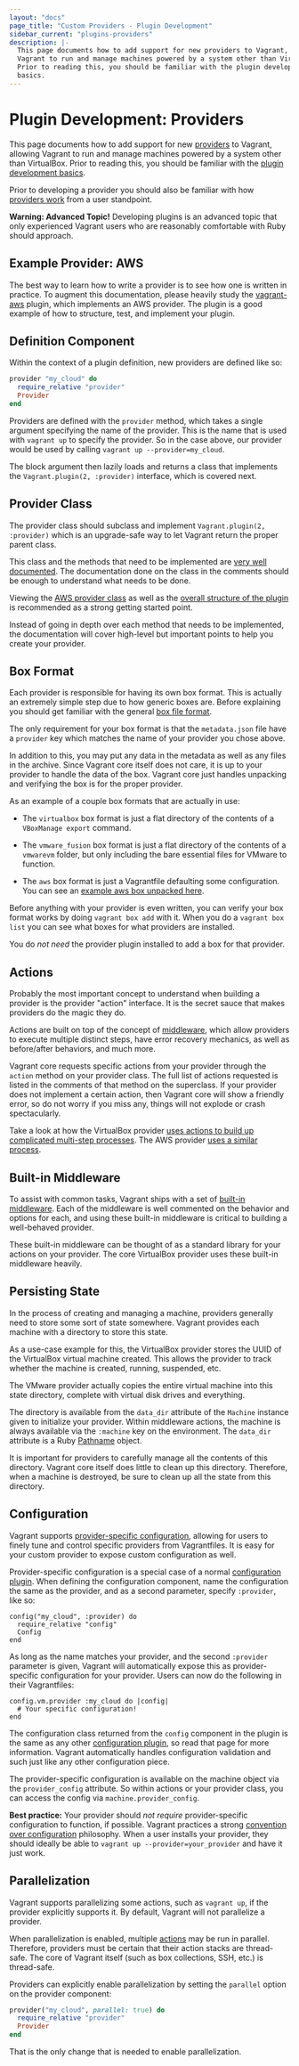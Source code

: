 ```yaml
---
layout: "docs"
page_title: "Custom Providers - Plugin Development"
sidebar_current: "plugins-providers"
description: |-
  This page documents how to add support for new providers to Vagrant, allowing
  Vagrant to run and manage machines powered by a system other than VirtualBox.
  Prior to reading this, you should be familiar with the plugin development
  basics.
---
```


# Plugin Development: Providers

This page documents how to add support for new [providers](/docs/providers/)
to Vagrant, allowing Vagrant to run and manage machines powered by a
system other than VirtualBox. Prior to reading this, you should be familiar
with the [plugin development basics](/docs/plugins/development-basics.html).

Prior to developing a provider you should also be familiar with how
[providers work](/docs/providers/) from
a user standpoint.

<div class="alert alert-warning">
  <strong>Warning: Advanced Topic!</strong> Developing plugins is an
  advanced topic that only experienced Vagrant users who are reasonably
  comfortable with Ruby should approach.
</div>

## Example Provider: AWS

The best way to learn how to write a provider is to see how one is
written in practice. To augment this documentation, please heavily
study the [vagrant-aws](https://github.com/mitchellh/vagrant-aws) plugin,
which implements an AWS provider. The plugin is a good example of how to
structure, test, and implement your plugin.

## Definition Component

Within the context of a plugin definition, new providers are defined
like so:

```ruby
provider "my_cloud" do
  require_relative "provider"
  Provider
end
```

Providers are defined with the `provider` method, which takes a single
argument specifying the name of the provider. This is the name that is
used with `vagrant up` to specify the provider. So in the case above,
our provider would be used by calling `vagrant up --provider=my_cloud`.

The block argument then lazily loads and returns a class that
implements the `Vagrant.plugin(2, :provider)` interface, which is covered
next.

## Provider Class

The provider class should subclass and implement
`Vagrant.plugin(2, :provider)` which is an upgrade-safe way to let Vagrant
return the proper parent class.

This class and the methods that need to be implemented are
[very well documented](https://github.com/hashicorp/vagrant/blob/master/lib/vagrant/plugin/v2/provider.rb). The documentation done on the class in the comments should be
enough to understand what needs to be done.

Viewing the [AWS provider class](https://github.com/mitchellh/vagrant-aws/blob/master/lib/vagrant-aws/provider.rb) as well as the
[overall structure of the plugin](https://github.com/mitchellh/vagrant-aws) is recommended as a strong getting started point.

Instead of going in depth over each method that needs to be implemented,
the documentation will cover high-level but important points to help you
create your provider.

## Box Format

Each provider is responsible for having its own box format. This is
actually an extremely simple step due to how generic boxes are. Before
explaining you should get familiar with the general
[box file format](/docs/boxes/format.html).

The only requirement for your box format is that the `metadata.json`
file have a `provider` key which matches the name of your provider you
chose above.

In addition to this, you may put any data in the metadata as well
as any files in the archive. Since Vagrant core itself does not care,
it is up to your provider to handle the data of the box. Vagrant core
just handles unpacking and verifying the box is for the proper
provider.

As an example of a couple box formats that are actually in use:

* The `virtualbox` box format is just a flat directory of the contents
  of a `VBoxManage export` command.

* The `vmware_fusion` box format is just a flat directory of the
  contents of a `vmwarevm` folder, but only including the bare essential
  files for VMware to function.

* The `aws` box format is just a Vagrantfile defaulting some configuration.
  You can see an [example aws box unpacked here](https://github.com/mitchellh/vagrant-aws/tree/master/example_box).

Before anything with your provider is even written, you can verify
your box format works by doing `vagrant box add` with it. When you do
a `vagrant box list` you can see what boxes for what providers are installed.

You do _not need_ the provider plugin installed to add a box for that
provider.

<a name="actions"></a>
## Actions

Probably the most important concept to understand when building a
provider is the provider "action" interface. It is the secret sauce that
makes providers do the magic they do.

Actions are built on top of the concept of
[middleware](https://github.com/mitchellh/middleware), which
allow providers to execute multiple distinct steps, have error recovery
mechanics, as well as before/after behaviors, and much more.

Vagrant core requests specific actions from your provider through the
`action` method on your provider class. The full list of actions requested
is listed in the comments of that method on the superclass. If your
provider does not implement a certain action, then Vagrant core will show
a friendly error, so do not worry if you miss any, things will not explode
or crash spectacularly.

Take a look at how the VirtualBox provider
[uses actions to build up complicated multi-step processes](https://github.com/hashicorp/vagrant/blob/master/plugins/providers/virtualbox/action.rb#L287). The AWS provider [uses a similar process](https://github.com/mitchellh/vagrant-aws/blob/master/lib/vagrant-aws/action.rb).

## Built-in Middleware

To assist with common tasks, Vagrant ships with a set of
[built-in middleware](https://github.com/hashicorp/vagrant/tree/master/lib/vagrant/action/builtin). Each of the middleware is well commented on the behavior and options
for each, and using these built-in middleware is critical to building
a well-behaved provider.

These built-in middleware can be thought of as a standard library for
your actions on your provider. The core VirtualBox provider uses these
built-in middleware heavily.

## Persisting State

In the process of creating and managing a machine, providers generally need
to store some sort of state somewhere. Vagrant provides each machine with
a directory to store this state.

As a use-case example for this, the VirtualBox provider stores the UUID
of the VirtualBox virtual machine created. This allows the provider to track
whether the machine is created, running, suspended, etc.

The VMware provider actually copies the entire virtual machine into this
state directory, complete with virtual disk drives and everything.

The directory is available from the `data_dir` attribute of the `Machine`
instance given to initialize your provider. Within middleware actions, the
machine is always available via the `:machine` key on the environment. The
`data_dir` attribute is a Ruby [Pathname](http://www.ruby-doc.org/stdlib-1.9.3/libdoc/pathname/rdoc/Pathname.html) object.

It is important for providers to carefully manage all the contents of
this directory. Vagrant core itself does little to clean up this directory.
Therefore, when a machine is destroyed, be sure to clean up all the state
from this directory.

## Configuration

Vagrant supports [provider-specific configuration](/docs/providers/configuration.html),
allowing for users to finely tune and control specific providers from
Vagrantfiles. It is easy for your custom provider to expose custom configuration
as well.

Provider-specific configuration is a special case of a normal
[configuration plugin](/docs/plugins/configuration.html). When defining the
configuration component, name the configuration the same as the provider,
and as a second parameter, specify `:provider`, like so:

```
config("my_cloud", :provider) do
  require_relative "config"
  Config
end
```

As long as the name matches your provider, and the second `:provider`
parameter is given, Vagrant will automatically expose this as provider-specific
configuration for your provider. Users can now do the following in their
Vagrantfiles:

```
config.vm.provider :my_cloud do |config|
  # Your specific configuration!
end
```

The configuration class returned from the `config` component in the plugin
is the same as any other [configuration plugin](/docs/plugins/configuration.html),
so read that page for more information. Vagrant automatically handles
configuration validation and such just like any other configuration piece.

The provider-specific configuration is available on the machine object
via the `provider_config` attribute. So within actions or your provider class,
you can access the config via `machine.provider_config`.

<div class="alert alert-info">
  <strong>Best practice:</strong> Your provider should <em>not require</em>
  provider-specific configuration to function, if possible. Vagrant
  practices a strong <a href="https://en.wikipedia.org/wiki/Convention_over_configuration">convention over configuration</a>
  philosophy. When a user installs your provider, they should ideally
  be able to <code>vagrant up --provider=your_provider</code> and
  have it just work.
</div>

## Parallelization

Vagrant supports parallelizing some actions, such as `vagrant up`, if the
provider explicitly supports it. By default, Vagrant will not parallelize a
provider.

When parallelization is enabled, multiple [actions](#actions) may be run
in parallel. Therefore, providers must be certain that their action stacks
are thread-safe. The core of Vagrant itself (such as box collections, SSH,
etc.) is thread-safe.

Providers can explicitly enable parallelization by setting the `parallel`
option on the provider component:

```ruby
provider("my_cloud", parallel: true) do
  require_relative "provider"
  Provider
end
```

That is the only change that is needed to enable parallelization.
